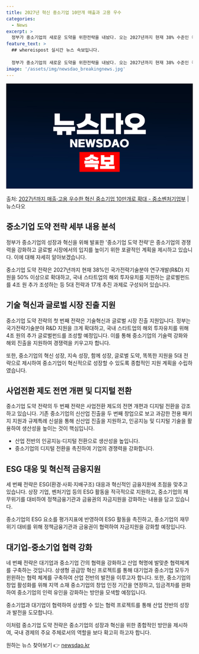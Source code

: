 ```yaml
---
title: 2027년 혁신 중소기업 10만개 매출과 고용 우수
categories:
  - News
excerpt: >
  정부가 중소기업의 새로운 도약을 위한전략을 내놨다. 오는 2027년까지 현재 38% 수준인 국가전략기술분야 …
feature_text: >
  ## whereispost 실시간 뉴스 속보입니다.

  정부가 중소기업의 새로운 도약을 위한전략을 내놨다. 오는 2027년까지 현재 38% 수준인 국가전략기술분야 …
image: '/assets/img/newsdao_breakingnews.jpg'
---
```


![뉴스다오 속보](/assets/img/newsdao_breakingnews.jpg)

<p>출처: <a href="https://newsdao.kr/3689" rel="dofollow">2027년까지 매출·고용 우수한 혁신 중소기업 10만개로 확대 - 중소벤처기업부</a> | 뉴스다오</p>

<h2 data-ke-size="size26">중소기업 도약 전략 세부 내용 분석</h2>
정부가 중소기업의 성장과 혁신을 위해 발표한 '중소기업 도약 전략'은 중소기업의 경쟁력을 강화하고 글로벌 시장에서의 입지를 높이기 위한 포괄적인 계획을 제시하고 있습니다. 이에 대해 자세히 알아보겠습니다.

<p data-ke-size="size16">중소기업 도약 전략은 2027년까지 현재 38%인 국가전략기술분야 연구개발(R&D) 지원을 50% 이상으로 확대하고, 국내 스타트업의 해외 투자유치를 지원하는 글로벌펀드를 4조 원 추가 조성하는 등 5대 전략과 17개 추진 과제로 구성되어 있습니다.</p>

<h2 data-ke-size="size24">기술 혁신과 글로벌 시장 진출 지원</h2>
중소기업 도약 전략의 첫 번째 전략은 기술혁신과 글로벌 시장 진출 지원입니다. 정부는 국가전략기술분야 R&D 지원을 크게 확대하고, 국내 스타트업의 해외 투자유치를 위해 4조 원의 추가 글로벌펀드를 조성할 예정입니다. 이를 통해 중소기업의 기술력 강화와 해외 진출을 지원하여 경쟁력을 키우고자 합니다.

<p data-ke-size="size16">또한, 중소기업의 혁신 성장, 지속 성장, 함께 성장, 글로벌 도약, 똑똑한 지원을 5대 전략으로 제시하여 중소기업이 혁신적으로 성장할 수 있도록 종합적인 지원 계획을 수립하였습니다.</p>

<h2 data-ke-size="size24">사업전환 제도 전면 개편 및 디지털 전환</h2>
중소기업 도약 전략의 두 번째 전략은 사업전환 제도의 전면 개편과 디지털 전환을 강조하고 있습니다. 기존 중소기업의 신산업 진출을 두 번째 창업으로 보고 과감한 전용 패키지 지원과 규제특례 신설을 통해 신산업 진출을 지원하고, 인공지능 및 디지털 기술을 활용하여 생산성을 높이는 것이 핵심입니다.

<ul>
  <li>산업 전반의 인공지능·디지털 전환으로 생산성을 높입니다.</li>
  <li>중소기업의 디지털 전환을 촉진하여 기업의 경쟁력을 강화합니다.</li>
</ul>

<h2 data-ke-size="size24">ESG 대응 및 혁신적 금융지원</h2>
세 번째 전략은 ESG(환경·사회·지배구조) 대응과 혁신적인 금융지원에 초점을 맞추고 있습니다. 상장 기업, 벤처기업 등의 ESG 활동을 적극적으로 지원하고, 중소기업의 재무위기를 대비하여 정책금융기관과 금융권의 자금지원을 강화하는 내용을 담고 있습니다.

<p data-ke-size="size16">중소기업의 ESG 요소를 평가지표에 반영하여 ESG 활동을 촉진하고, 중소기업의 재무위기 대비를 위해 정책금융기관과 금융권이 협력하여 자금지원을 강화할 예정입니다.</p>

<h2 data-ke-size="size24">대기업-중소기업 협력 강화</h2>
네 번째 전략은 대기업과 중소기업 간의 협력을 강화하고 산업 혁명에 발맞춘 협력체계를 구축하는 것입니다. 상생형 공급망 혁신 프로젝트를 통해 대기업과 중소기업 모두가 윈윈하는 협력 체계를 구축하여 산업 전반의 발전을 이루고자 합니다. 또한, 중소기업의 창업 활성화를 위해 지역 소재 중소기업의 창업 인정 기간을 연장하고, 임금격차를 완화하여 중소기업의 인력 유인을 강화하는 방안을 모색할 예정입니다.

<p data-ke-size="size16">중소기업과 대기업이 협력하여 상생할 수 있는 협력 프로젝트를 통해 산업 전반의 성장과 발전을 도모합니다.</p>

이처럼 중소기업 도약 전략은 중소기업의 성장과 혁신을 위한 종합적인 방안을 제시하여, 국내 경제의 주요 주체로서의 역할을 보다 확고히 하고자 합니다. 

원하는 뉴스 찾아보기 👉 <a href="https://newsdao.kr" rel="dofollow">newsdao.kr</a>


